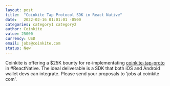 ```yaml
---
layout: post
title:  "Coinkite Tap Protocol SDK in React Native"
date:   2022-02-16 01:01:01 -0500
categories: category1 category2
author: Coinkite
value: 25000
currency: USD
email: jobs@coinkite.com
status: New
---
```


Coinkite is offering a $25K bounty for re-implementating [coinkite-tap-proto](https://dev.coinkite.cards) in #ReactNative. The ideal deliverable is a SDK that both iOS and Android wallet devs can integrate. Please send your proposals to  'jobs at coinkite com'.

